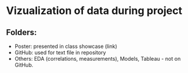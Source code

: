 # Vizualization of data during project

## Folders:
 - Poster: presented in class showcase (link) 
 - GitHub: used for text file in repository
 - Others: EDA (correlations, measurements), Models, Tableau - not on GitHub.

